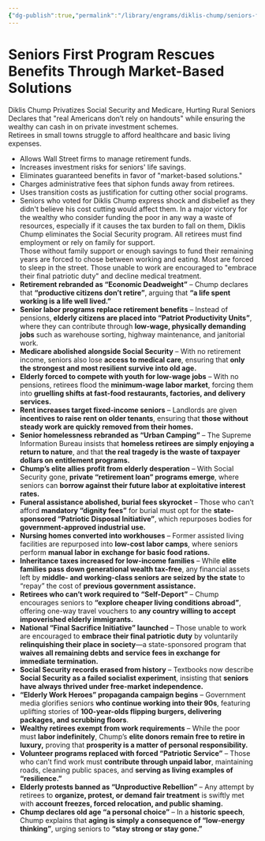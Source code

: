 ```yaml
---
{"dg-publish":true,"permalink":"/library/engrams/diklis-chump/seniors-first-program-rescues-benefits-through-market-based-solutions/","tags":["DC/Rural","DC/AS1"]}
---
```


# Seniors First Program Rescues Benefits Through Market-Based Solutions
Diklis Chump Privatizes Social Security and Medicare, Hurting Rural Seniors
Declares that "real Americans don’t rely on handouts" while ensuring the wealthy can cash in on private investment schemes.  
Retirees in small towns struggle to afford healthcare and basic living expenses.
- Allows Wall Street firms to manage retirement funds.  
- Increases investment risks for seniors' life savings.  
- Eliminates guaranteed benefits in favor of "market-based solutions."  
- Charges administrative fees that siphon funds away from retirees.  
- Uses transition costs as justification for cutting other social programs.
- Seniors who voted for Diklis Chump express shock and disbelief as they didn't believe his cost cutting would affect them.
In a major victory for the wealthy who consider funding the poor in any way a waste of resources, especially if it causes the tax burden to fall on them, Diklis Chump eliminates the Social Security program.
All retirees must find employment or rely on family for support.  
Those without family support or enough savings to fund their remaining years are forced to chose between working and eating. Most are forced to sleep in the street.
Those unable to work are encouraged to "embrace their final patriotic duty" and decline medical treatment.
- **Retirement rebranded as “Economic Deadweight”** – Chump declares that **“productive citizens don’t retire”**, arguing that **“a life spent working is a life well lived.”**
- **Senior labor programs replace retirement benefits** – Instead of pensions, **elderly citizens are placed into “Patriot Productivity Units”**, where they can contribute through **low-wage, physically demanding jobs** such as warehouse sorting, highway maintenance, and janitorial work.
- **Medicare abolished alongside Social Security** – With no retirement income, seniors also lose **access to medical care**, ensuring that **only the strongest and most resilient survive into old age.**
- **Elderly forced to compete with youth for low-wage jobs** – With no pensions, retirees flood the **minimum-wage labor market**, forcing them into **gruelling shifts at fast-food restaurants, factories, and delivery services.**
- **Rent increases target fixed-income seniors** – Landlords are given **incentives to raise rent on older tenants**, ensuring that **those without steady work are quickly removed from their homes.**
- **Senior homelessness rebranded as “Urban Camping”** – The Supreme Information Bureau insists that **homeless retirees are simply enjoying a return to nature**, and that **the real tragedy is the waste of taxpayer dollars on entitlement programs.**
- **Chump’s elite allies profit from elderly desperation** – With Social Security gone, **private “retirement loan” programs emerge**, where seniors can **borrow against their future labor at exploitative interest rates.**
- **Funeral assistance abolished, burial fees skyrocket** – Those who can’t afford **mandatory “dignity fees”** for burial must opt for the **state-sponsored “Patriotic Disposal Initiative”**, which repurposes bodies for **government-approved industrial use.**
- **Nursing homes converted into workhouses** – Former assisted living facilities are repurposed into **low-cost labor camps**, where seniors perform **manual labor in exchange for basic food rations.**
- **Inheritance taxes increased for low-income families** – While **elite families pass down generational wealth tax-free**, any financial assets left by **middle- and working-class seniors are seized by the state** to “repay” the cost of **previous government assistance.**
- **Retirees who can’t work required to “Self-Deport”** – Chump encourages seniors to **“explore cheaper living conditions abroad”**, offering one-way travel vouchers to **any country willing to accept impoverished elderly immigrants.**
- **National “Final Sacrifice Initiative” launched** – Those unable to work are encouraged to **embrace their final patriotic duty** by voluntarily **relinquishing their place in society**—a state-sponsored program that **waives all remaining debts and service fees in exchange for immediate termination.**
- **Social Security records erased from history** – Textbooks now describe **Social Security as a failed socialist experiment**, insisting that **seniors have always thrived under free-market independence.**
- **“Elderly Work Heroes” propaganda campaign begins** – Government media glorifies seniors **who continue working into their 90s**, featuring uplifting stories of **100-year-olds flipping burgers, delivering packages, and scrubbing floors**.
- **Wealthy retirees exempt from work requirements** – While the poor must **labor indefinitely**, Chump’s **elite donors remain free to retire in luxury,** proving that **prosperity is a matter of personal responsibility.**
- **Volunteer programs replaced with forced “Patriotic Service”** – Those who can’t find work must **contribute through unpaid labor**, maintaining roads, cleaning public spaces, and **serving as living examples of “resilience.”**
- **Elderly protests banned as “Unproductive Rebellion”** – Any attempt by retirees to **organize, protest, or demand fair treatment** is swiftly met with **account freezes, forced relocation, and public shaming.**
- **Chump declares old age “a personal choice”** – In a **historic speech**, Chump explains that **aging is simply a consequence of “low-energy thinking”**, urging seniors to **“stay strong or stay gone.”**
